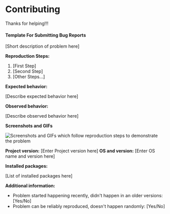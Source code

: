 # Contributing

Thanks for helping!!!

#### Template For Submitting Bug Reports

[Short description of problem here]

**Reproduction Steps:**

1. [First Step]
2. [Second Step]
3. [Other Steps...]

**Expected behavior:**

[Describe expected behavior here]

**Observed behavior:**

[Describe observed behavior here]

**Screenshots and GIFs**

![Screenshots and GIFs which follow reproduction steps to demonstrate the problem](url)

**Project version:** [Enter Project version here]
**OS and version:** [Enter OS name and version here]

**Installed packages:**

[List of installed packages here]

**Additional information:**

* Problem started happening recently, didn't happen in an older versions: [Yes/No]
* Problem can be reliably reproduced, doesn't happen randomly: [Yes/No]
